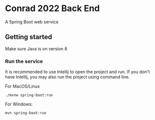 # Conrad 2022 Back End

A Spring Boot web service

## Getting started

Make sure Java is on version 8

### Run the service
It is recommended to use Intellij to open the project and run. If you don't have Intellij, you may also run the project using command line.

For MacOS/Linux
```shell
./mvnw spring-boot:run
```

For Windows:
```shell
mvn spring-boot:run
```